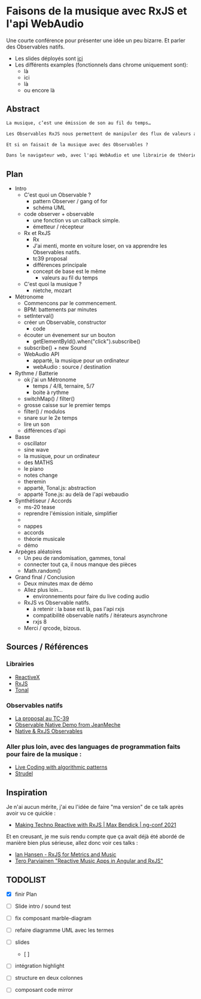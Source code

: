 <!-- LTeX: language=fr-FR -->
# Faisons de la musique avec RxJS et l'api WebAudio

Une courte conférence pour présenter une idée un peu bizarre. Et parler des Observables natifs. 

- Les slides déployés sont  [ici](https://benjilegnard.github.io/lets-make-music-with-observables/)
- Les différents examples (fonctionnels dans chrome uniquement sont):
  - là
  - ici
  - là
  - ou encore là

## Abstract

```markdown
La musique, c’est une émission de son au fil du temps…

Les Observables RxJS nous permettent de manipuler des flux de valeurs au fil du temps.

Et si on faisait de la musique avec des Observables ?

Dans le navigateur web, avec l'api WebAudio et une librairie de théorie musicale
```

## Plan

- Intro
  - C'est quoi un Observable ?
    - pattern Observer / gang of for
    - schéma UML
  - code observer + observable
    - une fonction vs un callback simple.
    - émetteur / récepteur
  - Rx et RxJS 
    - Rx
    - J'ai menti, monte en voiture loser, on va apprendre les Observables natifs.
    - tc39 proposal
    - différences principale
    - concept de base est le même
      - valeurs au fil du temps
  - C'est quoi la musique ?
    - nietche, mozart
- Métronome
  - Commencons par le commencement.
  - BPM: battements par minutes
  - setInterval()
  - créer un Observable, constructor
    - code
  - écouter un évenement sur un bouton
    - getElementById().when("click").subscribe()
  - subscribe() + new Sound
  - WebAudio API
    - apparté, la musique pour un ordinateur
    - webAudio : source / destination
- Rythme / Batterie
  - ok j'ai un Métronome
    - temps / 4/8, ternaire, 5/7
    - boite à rythme
  - switchMap() / filter()
  - grosse caisse sur le premier temps
  - filter() / modulos
  - snare sur le 2e temps
  - lire un son
  - différences d'api
- Basse
  - oscillator
  - sine wave
  - la musique, pour un ordinateur
  - des MATHS
  - le piano
  - notes change
  - theremin
  - apparté, Tonal.js: abstraction
  - apparté Tone.js: au delà de l'api webaudio
- Synthétiseur / Accords
  - ms-20 tease
  - reprendre l'émission initiale, simplifier
  - 
  - nappes
  - accords 
  - théorie musicale
  - démo
- Arpèges aléatoires
  - Un peu de randomisation, gammes, tonal
  - connecter tout ça, il nous manque des pièces
  - Math.random()
- Grand final / Conclusion
  - Deux minutes max de démo
  - Allez plus loin...
    - environnements pour faire du live coding audio
  - RxJS vs Observable natifs.
    - à retenir : la base est là, pas l'api rxjs
    - compatibilité observable natifs / itérateurs asynchrone
    - rxjs 8
  - Merci / qrcode, bizous.


## Sources / Références

### Librairies
- [ReactiveX](https://reactivex.io)
- [RxJS](https://github.com/ReactiveX/rxjs)
- [Tonal](https://github.com/tonaljs/tonal)

### Observables natifs
- [La proposal au TC-39](https://github.com/tc39/proposal-observable?tab=readme-ov-file#ecmascript-observable)
- [Observable Native Demo from JeanMeche](https://stackblitz.com/edit/native-observables)
- [Native & RxJS Observables](https://www.youtube.com/watch?v=WLHyzCY_1Tc)

### Aller plus loin, avec des languages de programmation faits pour faire de la musique :
- [Live Coding with algorithmic patterns](https://tidalcycles.org/)
- [Strudel](https://strudel.cc/)

## Inspiration

Je n'ai aucun mérite, j'ai eu l'idée de faire "ma version" de ce talk après avoir vu ce quickie :

- [Making Techno Reactive with RxJS | Max Bendick | ng-conf 2021](https://www.youtube.com/watch?v=gXXW1rqubk0)

Et en creusant, je me suis rendu compte que ça avait déjà été abordé de manière bien plus sérieuse, allez donc voir ces talks :

- [Ian Hansen - RxJS for Metrics and Music](https://www.youtube.com/watch?v=2btEt0W7UxU)
- [Tero Parviainen "Reactive Music Apps in Angular and RxJS"](https://www.youtube.com/watch?v=EB-CreYq1WY)

## TODOLIST

- [x] finir Plan
- [ ] Slide intro / sound test
- [ ] fix composant marble-diagram
- [ ] refaire diagramme UML avec les termes 
- [ ] slides
  - [ ] 
- [ ] intégration highlight
- [ ] structure en deux colonnes
- [ ] composant code mirror

